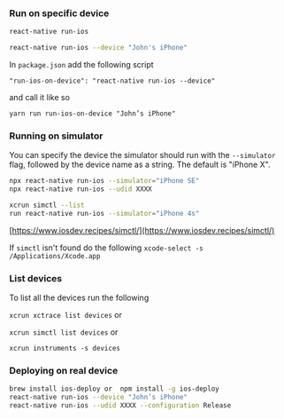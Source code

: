 ### Run on specific device

```bash
react-native run-ios

react-native run-ios --device "John's iPhone"
```

In `package.json` add the following script

`"run-ios-on-device": "react-native run-ios --device"`

and call it like so

`yarn run run-ios-on-device "John’s iPhone"`

### Running on simulator

You can specify the device the simulator should run with the `--simulator` flag, followed by the device name as a string. The default is "iPhone X".

```bash
npx react-native run-ios --simulator="iPhone SE"
npx react-native run-ios --udid XXXX
```

```bash
xcrun simctl --list
run react-native run-ios --simulator="iPhone 4s"
```

[https://www.iosdev.recipes/simctl/](https://www.iosdev.recipes/simctl/)

If `simctl` isn't found do the following `xcode-select -s /Applications/Xcode.app`

### List devices

To list all the devices run the following

`xcrun xctrace list devices` or

`xcrun simctl list devices` or

`xcrun instruments -s devices`

### Deploying on real device

```bash
brew install ios-deploy or  npm install -g ios-deploy
react-native run-ios --device "John’s iPhone"
react-native run-ios --udid XXXX --configuration Release
```
